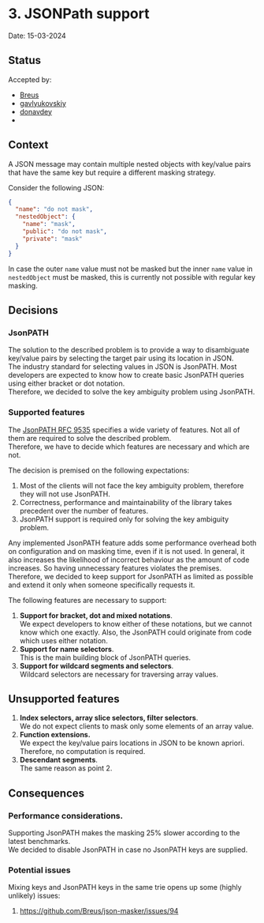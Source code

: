 # 3. JSONPath support

Date: 15-03-2024

## Status

Accepted by:

- [Breus](https://github.com/Breus)
- [gavlyukovskiy](https://github.com/gavlyukovskiy)
- [donavdey](https://github.com/donavdey)
- 
## Context

A JSON message may contain multiple nested objects with key/value pairs that have the same key but require a different
masking strategy.

Consider the following JSON:

```json
{
  "name": "do not mask",
  "nestedObject": {
    "name": "mask",
    "public": "do not mask",
    "private": "mask"
  }
}
```

In case the outer `name` value must not be masked but the inner `name` value in `nestedObject` must be masked, this is
currently not
possible with regular key masking.

## Decisions

### JsonPATH

The solution to the described problem is to provide a way to disambiguate key/value pairs by selecting the target pair
using its location in JSON.  
The industry standard for selecting values in JSON is JsonPATH. Most developers are expected to know how to create basic
JsonPATH queries using either bracket or dot notation.  
Therefore, we decided to solve the key ambiguity problem using JsonPATH.

### Supported features

The [JsonPATH RFC 9535](https://www.rfc-editor.org/rfc/rfc9535.html) specifies a wide variety of features. Not all of them are required to solve the described problem.  
Therefore, we have to decide which features are necessary and which are not.

The decision is premised on the following expectations:

1. Most of the clients will not face the key ambiguity problem, therefore they will not use JsonPATH.
2. Correctness, performance and maintainability of the library takes precedent over the number of features.
3. JsonPATH support is required only for solving the key ambiguity problem.

Any implemented JsonPATH feature adds some performance overhead both on configuration and on masking time, even if it is
not used.
In general, it also increases the likelihood of incorrect behaviour as the amount of code increases. So having
unnecessary features violates the premises.   
Therefore, we decided to keep support for JsonPATH as limited as possible and extend it only when someone specifically
requests it.

The following features are necessary to support:

1. **Support for bracket, dot and mixed notations**.   
   We expect developers to know either of these notations, but we cannot know which one exactly. Also, the JsonPATH
   could originate from code which uses either notation.
2. **Support for name selectors**.  
   This is the main building block of JsonPATH queries.
3. **Support for wildcard segments and selectors**.  
   Wildcard selectors are necessary for traversing array values.

## Unsupported features

1. **Index selectors, array slice selectors, filter selectors**.  
   We do not expect clients to mask only some elements of an array value.
2. **Function extensions.**  
   We expect the key/value pairs locations in JSON to be known apriori. Therefore, no computation is required.
3. **Descendant segments**.  
   The same reason as point 2.

## Consequences

### Performance considerations.

Supporting JsonPATH makes the masking 25% slower according to the latest benchmarks.  
We decided to disable JsonPATH in case no JsonPATH keys are supplied.

### Potential issues

Mixing keys and JsonPATH keys in the same trie opens up some (highly unlikely) issues:

1. https://github.com/Breus/json-masker/issues/94